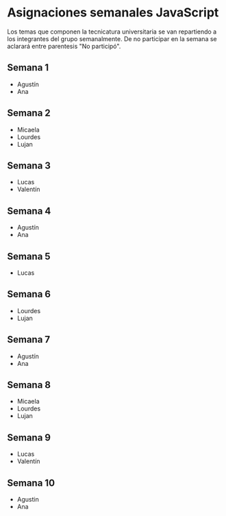 # Asignaciones semanales JavaScript
Los temas que componen la tecnicatura universitaria se van repartiendo a los integrantes del grupo semanalmente. De no participar en la semana se aclarará entre parentesis "No participó".

## Semana 1
* Agustín
* Ana

## Semana 2
* Micaela
* Lourdes
* Lujan

## Semana 3
* Lucas
* Valentín

## Semana 4
* Agustín
* Ana

## Semana 5
* Lucas

## Semana 6
* Lourdes
* Lujan

## Semana 7
* Agustín
* Ana

## Semana 8
* Micaela
* Lourdes
* Lujan

## Semana 9
* Lucas
* Valentín

## Semana 10
* Agustin
* Ana

  
